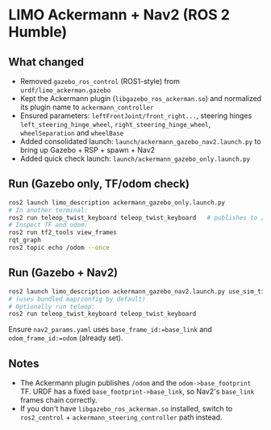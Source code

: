 
# LIMO Ackermann + Nav2 (ROS 2 Humble)

## What changed
- Removed `gazebo_ros_control` (ROS1-style) from `urdf/limo_ackerman.gazebo`
- Kept the Ackermann plugin (`libgazebo_ros_ackerman.so`) and normalized its plugin name to `ackermann_controller`
- Ensured parameters: `leftFrontJoint/front_right...`, steering hinges `left_steering_hinge_wheel`, `right_steering_hinge_wheel`, `wheelSeparation` and `wheelBase`
- Added consolidated launch: `launch/ackermann_gazebo_nav2.launch.py` to bring up Gazebo + RSP + spawn + Nav2
- Added quick check launch: `launch/ackermann_gazebo_only.launch.py`

## Run (Gazebo only, TF/odom check)
```bash
ros2 launch limo_description ackermann_gazebo_only.launch.py
# In another terminal:
ros2 run teleop_twist_keyboard teleop_twist_keyboard   # publishes to /cmd_vel
# Inspect TF and odom:
ros2 run tf2_tools view_frames
rqt_graph
ros2 topic echo /odom --once
```

## Run (Gazebo + Nav2)
```bash
ros2 launch limo_description ackermann_gazebo_nav2.launch.py use_sim_time:=true slam:=False
# (uses bundled map/config by default)
# Optionally run teleop:
ros2 run teleop_twist_keyboard teleop_twist_keyboard
```
Ensure `nav2_params.yaml` uses `base_frame_id:=base_link` and `odom_frame_id:=odom` (already set).

## Notes
- The Ackermann plugin publishes `/odom` and the `odom->base_footprint` TF. URDF has a fixed `base_footprint->base_link`, so Nav2's `base_link` frames chain correctly.
- If you don't have `libgazebo_ros_ackerman.so` installed, switch to `ros2_control` + `ackermann_steering_controller` path instead.
